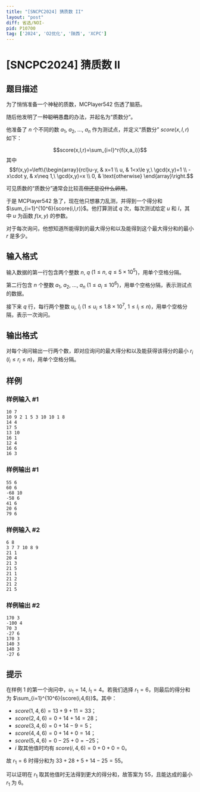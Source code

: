 ```yaml
---
title: "[SNCPC2024] 猜质数 II"
layout: "post"
diff: 省选/NOI-
pid: P10700
tag: ['2024', 'O2优化', '陕西', 'XCPC']
---
```

# [SNCPC2024] 猜质数 II
## 题目描述

为了悄悄准备一个神秘的质数，MCPlayer542 伤透了脑筋。

随后他发明了一种~~聪明~~愚蠢的办法，并起名为“质数分”。

他准备了 $n$ 个不同的数 $a_1,\ a_2,\ \ldots,\ a_n$ 作为测试点，并定义“质数分” $score(x,l,r)$ 如下：

$$score(x,l,r)=\sum_{i=l}^r{f(x,a_i)}$$
其中
$$f(x,y)=\left\{\begin{array}{rcl}u-y, & x=1 \\ u, & 1<x\le y,\ \gcd(x,y)=1 \\ -x\cdot y, & x\neq 1,\ \gcd(x,y)=x \\ 0, & \text{otherwise} \end{array}\right.$$

可见质数的“质数分”通常会比较高~~但还是没什么卵用~~。

于是 MCPlayer542 急了，现在他只想暴力乱测，并得到一个得分和 $\sum_{i=1}^{10^6}{score(i,l,r)}$。他打算测试 $q$ 次，每次测试给定 $u$ 和 $l$，其中 $u$ 为函数 $f(x,y)$ 的参数。

对于每次询问，他想知道所能得到的最大得分和以及能得到这个最大得分和的最小 $r$ 是多少。
## 输入格式

输入数据的第一行包含两个整数 $n,\ q$ ($1\le n,\ q\le 5\times 10^5$)，用单个空格分隔。

第二行包含 $n$ 个整数 $a_1,\ a_2,\ \ldots,\ a_n$ ($1\le a_i\le 10^6$)，用单个空格分隔，表示测试点的数据。

接下来 $q$ 行，每行两个整数 $u_i,\ l_i$ ($1\le u_i \le 1.8\times 10^7,\ 1\le l_i\le n$)，用单个空格分隔，表示一次询问。
## 输出格式

对每个询问输出一行两个数，即对应询问的最大得分和以及能获得该得分的最小 $r_i$ ($l_i\le r_i\le n$)，用单个空格分隔。
## 样例

### 样例输入 #1
```
10 7
10 9 2 1 5 3 10 10 1 8
14 4
17 5
13 10
16 1
12 4
16 6
16 3

```
### 样例输出 #1
```
55 6
60 6
-68 10
-58 6
41 6
20 6
79 6

```
### 样例输入 #2
```
6 8
3 7 7 10 8 9
21 1
20 4
21 3
21 5
21 1
21 2
21 2
21 5

```
### 样例输出 #2
```
170 3
-100 4
70 3
-27 6
170 3
140 3
140 3
-27 6

```
## 提示



在样例 1 的第一个询问中，$u_1=14,\ l_1=4$。若我们选择 $r_1=6$，则最后的得分和为 $\sum_{i=1}^{10^6}{score(i,4,6)}$。其中：
- $score(1,4,6)=13+9+11=33$；
- $score(2,4,6)=0+14+14=28$；
- $score(3,4,6)=0+14-9=5$；
- $score(4,4,6)=0+14+0=14$；
- $score(5,4,6)=0-25+0=-25$；
- $i$ 取其他值时均有 $score(i,4,6)=0+0+0=0$。

故 $r_1=6$ 时得分和为 $33+28+5+14-25=55$。

可以证明在 $r_1$ 取其他值时无法得到更大的得分和，故答案为 $55$，且能达成的最小 $r_1$ 为 $6$。
